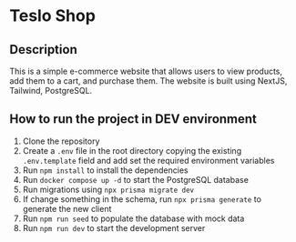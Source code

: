 # Teslo Shop

## Description

This is a simple e-commerce website that allows users to view products, add them to a cart, and purchase them. The website is built using NextJS, Tailwind, PostgreSQL.

## How to run the project in DEV environment

1. Clone the repository
2. Create a `.env` file in the root directory copying the existing `.env.template` field and add set the required environment variables
3. Run `npm install` to install the dependencies
4. Run `docker compose up -d` to start the PostgreSQL database
5. Run migrations using `npx prisma migrate dev`
6. If change something in the schema, run `npx prisma generate` to generate the new client
7. Run `npm run seed` to populate the database with mock data
8. Run `npm run dev` to start the development server
